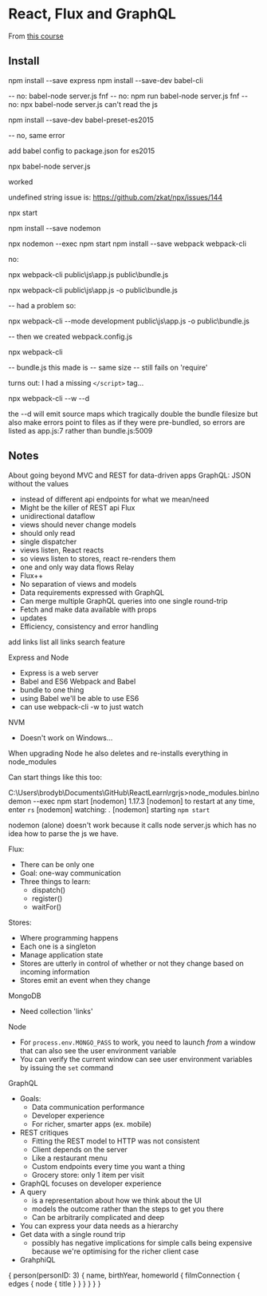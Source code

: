 # React, Flux and GraphQL

From [this course](https://app.pluralsight.com/player?course=react-apps-with-relay-graphql-flux&author=samer-buna&name=react-apps-with-relay-graphql-flux-m1&clip=0&mode=live)

## Install 

npm install --save express
npm install --save-dev babel-cli

-- no: babel-node server.js
fnf
-- no: npm run babel-node server.js
fnf
-- no: npx babel-node server.js
can't read the js

npm install --save-dev babel-preset-es2015

-- no, same error

add babel config to package.json for es2015

npx babel-node server.js 

worked

undefined string issue is: https://github.com/zkat/npx/issues/144

npx start

npm install --save nodemon

npx nodemon --exec npm start
npm install --save webpack webpack-cli

no: 

npx webpack-cli public\js\app.js public\bundle.js

npx webpack-cli public\js\app.js -o public\bundle.js

-- had a problem so: 

npx webpack-cli --mode development public\js\app.js -o public\bundle.js

-- then we created webpack.config.js

npx webpack-cli 

-- bundle.js this made is 
-- same size
-- still fails on 'require'

turns out: I had a missing ```</script>``` tag... 

npx webpack-cli --w --d

the --d will emit source maps which tragically double the bundle filesize but also make errors point to files as if they were pre-bundled, so errors are listed as app.js:7 rather than bundle.js:5009

## Notes

About going beyond MVC and REST for data-driven apps
GraphQL: JSON without the values
  * instead of different api endpoints for what we mean/need
  * Might be the killer of REST api
Flux
  * unidirectional dataflow
  * views should never change models
  * should only read
  * single dispatcher
  * views listen, React reacts
  * so views listen to stores, react re-renders them
  * one and only way data flows
Relay
  * Flux++
  * No separation of views and models
  * Data requirements expressed with GraphQL
  * Can merge multiple GraphQL queries into one single round-trip
  * Fetch and make data available with props
  * updates 
  * Efficiency, consistency and error handling

add links
list all links
search feature

Express and Node
  * Express is a web server
  * Babel and ES6
Webpack and Babel
  * bundle to one thing
  * using Babel we'll be able to use ES6
  * can use webpack-cli -w to just watch

NVM
 * Doesn't work on Windows...
 
When upgrading Node he also deletes and re-installs everything in node_modules

Can start things like this too: 

C:\Users\brodyb\Documents\GitHub\ReactLearn\rgrjs>node_modules\.bin\nodemon --exec npm start
[nodemon] 1.17.3
[nodemon] to restart at any time, enter `rs`
[nodemon] watching: *.*
[nodemon] starting `npm start`

nodemon (alone) doesn't work because it calls node server.js which has no idea how to parse the js we have. 

Flux: 

  * There can be only one
  * Goal: one-way communication
  * Three things to learn: 
    * dispatch()
    * register()
    * waitFor()

Stores: 

  * Where programming happens
  * Each one is a singleton
  * Manage application state
  * Stores are utterly in control of whether or not they change based on incoming information
  * Stores emit an event when they change

MongoDB

  * Need collection 'links' 

Node
  
  * For ```process.env.MONGO_PASS``` to work, you need to launch *from* a window that can also see the user environment variable
  * You can verify the current window can see user environment variables by issuing the ```set``` command

GraphQL

  * Goals: 
    * Data communication performance
    * Developer experience
    * For richer, smarter apps (ex. mobile)
  * REST critiques
    * Fitting the REST model to HTTP was not consistent
    * Client depends on the server
    * Like a restaurant menu
    * Custom endpoints every time you want a thing
    * Grocery store: only 1 item per visit
  * GraphQL focuses on developer experience
  * A query
    * is a representation about how we think about the UI
    * models the outcome rather than the steps to get you there
    * Can be arbitrarily complicated and deep
  * You can express your data needs as a hierarchy
  * Get data with a single round trip
    * possibly has negative implications for simple calls being expensive because we're optimising for the richer client case
  * GrahphiQL

{
  person(personID: 3) {
    name,
    birthYear,
    homeworld {
      filmConnection {
        edges {
          node {
            title
          }
        }
      }
    }
  }
}
